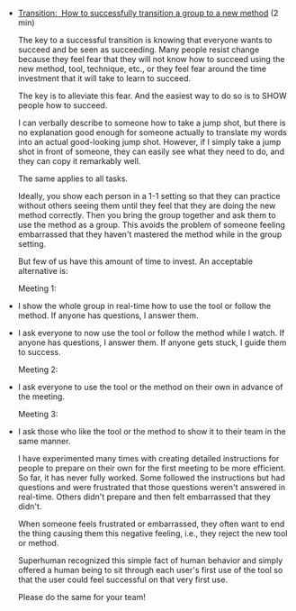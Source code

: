 - [Transition:  How to successfully transition a group to a new method](https://docs.google.com/document/d/1OlgcnKgY5AIl9IcWZJaywXHU6bg9Y8nOb-aqNNxbics/edit) (2 min)
  
  The key to a successful transition is knowing that everyone wants to succeed and be seen as succeeding. Many people resist change because they feel fear that they will not know how to succeed using the new method, tool, technique, etc., or they feel fear around the time investment that it will take to learn to succeed.
  
  The key is to alleviate this fear. And the easiest way to do so is to SHOW people how to succeed. 
  
  I can verbally describe to someone how to take a jump shot, but there is no explanation good enough for someone actually to translate my words into an actual good-looking jump shot. However, if I simply take a jump shot in front of someone, they can easily see what they need to do, and they can copy it remarkably well. 
  
  The same applies to all tasks.
  
  Ideally, you show each person in a 1-1 setting so that they can practice without others seeing them until they feel that they are doing the new method correctly. Then you bring the group together and ask them to use the method as a group. This avoids the problem of someone feeling embarrassed that they haven't mastered the method while in the group setting.
  
  But few of us have this amount of time to invest. An acceptable alternative is:
  
  Meeting 1:
- I show the whole group in real-time how to use the tool or follow the method. If anyone has questions, I answer them.
- I ask everyone to now use the tool or follow the method while I watch. If anyone has questions, I answer them. If anyone gets stuck, I guide them to success.
  
  Meeting 2:
- I ask everyone to use the tool or the method on their own in advance of the meeting.
  
  Meeting 3:
- I ask those who like the tool or the method to show it to their team in the same manner. 
  
  I have experimented many times with creating detailed instructions for people to prepare on their own for the first meeting to be more efficient. So far, it has never fully worked. Some followed the instructions but had questions and were frustrated that those questions weren't answered in real-time. Others didn't prepare and then felt embarrassed that they didn't.
  
  When someone feels frustrated or embarrassed, they often want to end the thing causing them this negative feeling, i.e., they reject the new tool or method. 
  
  Superhuman recognized this simple fact of human behavior and simply offered a human being to sit through each user's first use of the tool so that the user could feel successful on that very first use.
  
  Please do the same for your team!